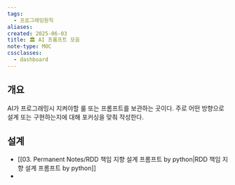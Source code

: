 ```yaml
---
tags:
  - 프로그래밍원칙
aliases: 
created: 2025-06-03
title: 🏛️ AI 프롬프트 모음
note-type: MOC
cssclasses:
  - dashboard
---
```


## 개요
AI가 프로그래밍시 지켜야할 룰 또는 프롬프트를 보관하는 곳이다. 주로 어떤 방향으로 설계 또는 구현하는지에 대해 포커싱을 맞춰 작성한다.

## 설계
- [[03. Permanent Notes/RDD 책임 지향 설계 프롬프트 by python|RDD 책임 지향 설계 프롬프트 by python]]
- 